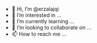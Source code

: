 - 👋 Hi, I’m @erzalajqi
- 👀 I’m interested in ...
- 🌱 I’m currently learning ...
- 💞️ I’m looking to collaborate on ...
- 📫 How to reach me ...

<!---
erzalajqi/erzalajqi is a ✨ special ✨ repository because its `README.md` (this file) appears on your GitHub profile.
You can click the Preview link to take a look at your changes.
--->
